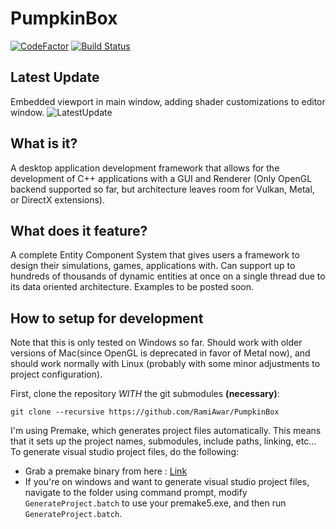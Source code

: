 # PumpkinBox         

[![CodeFactor](https://www.codefactor.io/repository/github/ramiawar/pumpkinbox/badge)](https://www.codefactor.io/repository/github/ramiawar/pumpkinbox)
[![Build Status](https://travis-ci.org/RamiAwar/PumpkinBox.svg?branch=master)](https://travis-ci.org/RamiAwar/PumpkinBox)

## Latest Update
Embedded viewport in main window, adding shader customizations to editor window.
![LatestUpdate](https://github.com/RamiAwar/PumpkinBox/raw/master/docs/ecs_integration_01.JPG?raw=true)

## What is it?
A desktop application development framework that allows for the development of C++ applications with a GUI and Renderer (Only OpenGL backend supported so far, but architecture leaves room for Vulkan, Metal, or DirectX extensions).

## What does it feature?
A complete Entity Component System that gives users a framework to design their simulations, games, applications with. Can support up to hundreds of thousands of dynamic entities at once on a single thread due to its data oriented architecture. Examples to be posted soon.

## How to setup for development
Note that this is only tested on Windows so far. Should work with older versions of Mac(since OpenGL is deprecated in favor of Metal now), and should work normally with Linux (probably with some minor adjustments to project configuration).

First, clone the repository *WITH* the git submodules **(necessary)**:

```git clone --recursive https://github.com/RamiAwar/PumpkinBox```

I'm using Premake, which generates project files automatically. This means that it sets up the project names, submodules, include paths, linking, etc... To generate visual studio project files, do the following:

- Grab a premake binary from here : [Link](https://premake.github.io/download.html)
- If you're on windows and want to generate visual studio project files, navigate to the folder using command prompt, modify `GenerateProject.batch` to use your premake5.exe, and then run `GenerateProject.batch`.



